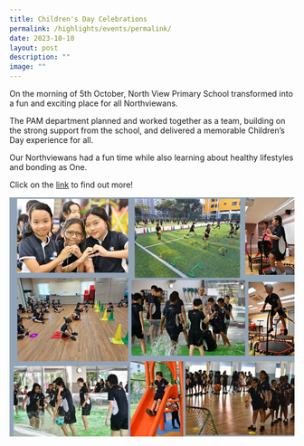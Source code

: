 ```yaml
---
title: Children's Day Celebrations
permalink: /highlights/events/permalink/
date: 2023-10-10
layout: post
description: ""
image: ""
---
```

On the morning of 5th October, North View Primary School transformed into a fun and exciting place for all Northviewans.

The PAM department planned and worked together as a team, building on the strong support from the school, and delivered a memorable Children’s Day experience for all.

Our Northviewans had a fun time while also learning about healthy lifestyles and bonding as One.

Click on the [link](https://fb.watch/nBARIajGym/) to find out more!

![children day](/images/Announcements/family%20elegant%20photo%20collage%20facebook%20post.png)